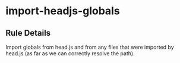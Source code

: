 # import-headjs-globals

## Rule Details

Import globals from head.js and from any files that were imported by head.js
(as far as we can correctly resolve the path).
